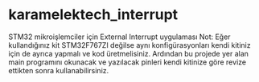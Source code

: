 # karamelektech_interrupt
STM32 mikroişlemciler için External Interrupt uygulaması
Not: Eğer kullandığınız kit STM32F767ZI değilse aynı konfigürasyonları kendi kitiniz için de ayrıca yapmalı ve kod üretmelisiniz. 
Ardından bu projede yer alan main programını okunacak ve yazılacak pinleri kendi kitinize göre revize ettikten sonra kullanabilirsiniz.
